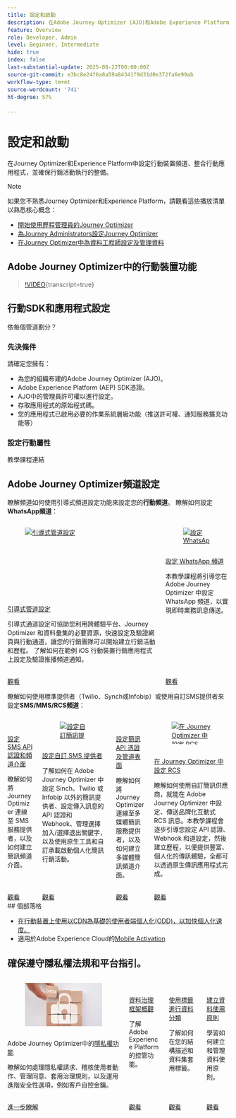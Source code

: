 ```yaml
---
title: 設定和啟動
description: 在Adobe Journey Optimizer (AJO)和Adobe Experience Platform (AEP)中設定行動裝置頻道、整合行動應用程式，並確保行銷活動執行的整備。
feature: Overview
role: Developer, Admin
level: Beginner, Intermediate
hide: true
index: false
last-substantial-update: 2025-08-22T00:00:00Z
source-git-commit: e3bc8e24f6a8a59a84341f9d31d0e372fa6e99ab
workflow-type: tm+mt
source-wordcount: '741'
ht-degree: 57%

---
```



# 設定和啟動

在Journey Optimizer和Experience Platform中設定行動裝置頻道、整合行動應用程式，並確保行銷活動執行的整備。

>[!NOTE]
>
>如果您不熟悉Journey Optimizer和Experience Platform，請觀看這些播放清單以熟悉核心概念：
>
>* [開始使用歷程管理員的Journey Optimizer](https://experienceleague.adobe.com/zh-hant/playlists/journey-optimizer-getting-started-for-journey-administrators-and-managers)
>* [為Journey Administrators設定Journey Optimizer](https://experienceleague.adobe.com/zh-hant/playlists/journey-optimizer-configure-journey-optimizer-for-administrators)
>* [在Journey Optimizer中為資料工程師設定及管理資料](https://experienceleague.adobe.com/zh-hant/playlists/journey-optimizer-configure-and-manage-data-for-data-engineers)


## Adobe Journey Optimizer中的行動裝置功能

>[!VIDEO](https://video.tv.adobe.com/v/342103?quality=12&learn=on){transcript=true}

## 行動SDK和應用程式設定

依每個管道劃分？

### 先決條件

請確定您擁有：

* 為您的組織布建的Adobe Journey Optimizer (AJO)。
* Adobe Experience Platform (AEP) SDK憑證。
* AJO中的管理員許可權以進行設定。
* 存取應用程式的原始程式碼。
* 您的應用程式已啟用必要的作業系統層級功能（推送許可權、通知服務擴充功能等）

### 設定行動屬性

教學課程連結


## Adobe Journey Optimizer頻道設定

瞭解頻道如何使用引導式頻道設定功能來設定您的&#x200B;**行動頻道**。 瞭解如何設定&#x200B;**WhatsApp頻道**：

<!-- CARDS
* https://experienceleague.adobe.com/zh-hant/docs/journey-optimizer-learn/tutorials/configuration/channel-configuration/web-and-mobile-channels/guided-channel-setup
* https://experienceleague.adobe.com/zh-hant/docs/journey-optimizer-learn/tutorials/configuration/channel-configuration/whatsapp-channel/set-up-whatsapp-channel
-->
<!-- START CARDS HTML - DO NOT MODIFY BY HAND -->
<div class="columns">
    <div class="column is-half-tablet is-half-desktop is-one-third-widescreen" aria-label="Guided channel setup">
        <div class="card" style="height: 100%; display: flex; flex-direction: column; height: 100%;">
            <div class="card-image">
                <figure class="image x-is-16by9">
                    <a href="https://experienceleague.adobe.com/zh-hant/docs/journey-optimizer-learn/tutorials/configuration/channel-configuration/web-and-mobile-channels/guided-channel-setup" title="引導式管道設定" target="_blank" rel="referrer">
                        <img class="is-bordered-r-small" src="https://video.tv.adobe.com/v/3433053/?format=jpeg&nocache=1755888511558" alt="引導式管道設定"
                             style="width: 100%; aspect-ratio: 16 / 9; object-fit: cover; overflow: hidden; display: block; margin: auto;">
                    </a>
                </figure>
            </div>
            <div class="card-content is-padded-small" style="display: flex; flex-direction: column; flex-grow: 1; justify-content: space-between;">
                <div class="top-card-content">
                    <p class="headline is-size-6 has-text-weight-bold">
                        <a href="https://experienceleague.adobe.com/zh-hant/docs/journey-optimizer-learn/tutorials/configuration/channel-configuration/web-and-mobile-channels/guided-channel-setup" target="_blank" rel="referrer" title="引導式管道設定">引導式管道設定</a>
                    </p>
                    <p class="is-size-6">引導式通道設定可協助您利用跨體驗平台、Journey Optimizer 和資料彙集的必要資源，快速設定及驗證網頁與行動通道，讓您的行銷團隊可以開始建立行銷活動和歷程。 了解如何在範例 iOS 行動裝置行銷應用程式上設定及驗證推播頻道通知。</p>
                </div>
                <a href="https://experienceleague.adobe.com/zh-hant/docs/journey-optimizer-learn/tutorials/configuration/channel-configuration/web-and-mobile-channels/guided-channel-setup" target="_blank" rel="referrer" class="spectrum-Button spectrum-Button--outline spectrum-Button--primary spectrum-Button--sizeM" style="align-self: flex-start; margin-top: 1rem;">
                    <span class="spectrum-Button-label has-no-wrap has-text-weight-bold">觀看</span>
                </a>
            </div>
        </div>
    </div>
    <div class="column is-half-tablet is-half-desktop is-one-third-widescreen" aria-label="Set up the WhatsApp channel">
        <div class="card" style="height: 100%; display: flex; flex-direction: column; height: 100%;">
            <div class="card-image">
                <figure class="image x-is-16by9">
                    <a href="https://experienceleague.adobe.com/zh-hant/docs/journey-optimizer-learn/tutorials/configuration/channel-configuration/whatsapp-channel/set-up-whatsapp-channel" title="設定 WhatsApp 頻道" target="_blank" rel="referrer">
                        <img class="is-bordered-r-small" src="https://video.tv.adobe.com/v/3470279/?format=jpeg&nocache=1755888511569&captions=chi_hant" alt="設定 WhatsApp 頻道"
                             style="width: 100%; aspect-ratio: 16 / 9; object-fit: cover; overflow: hidden; display: block; margin: auto;">
                    </a>
                </figure>
            </div>
            <div class="card-content is-padded-small" style="display: flex; flex-direction: column; flex-grow: 1; justify-content: space-between;">
                <div class="top-card-content">
                    <p class="headline is-size-6 has-text-weight-bold">
                        <a href="https://experienceleague.adobe.com/zh-hant/docs/journey-optimizer-learn/tutorials/configuration/channel-configuration/whatsapp-channel/set-up-whatsapp-channel" target="_blank" rel="referrer" title="設定 WhatsApp 頻道">設定 WhatsApp 頻道</a>
                    </p>
                    <p class="is-size-6">本教學課程將引導您在 Adobe Journey Optimizer 中設定 WhatsApp 頻道，以實現即時業務訊息傳送。</p>
                </div>
                <a href="https://experienceleague.adobe.com/zh-hant/docs/journey-optimizer-learn/tutorials/configuration/channel-configuration/whatsapp-channel/set-up-whatsapp-channel" target="_blank" rel="referrer" class="spectrum-Button spectrum-Button--outline spectrum-Button--primary spectrum-Button--sizeM" style="align-self: flex-start; margin-top: 1rem;">
                    <span class="spectrum-Button-label has-no-wrap has-text-weight-bold">觀看</span>
                </a>
            </div>
        </div>
    </div>
</div>
<!-- END CARDS HTML - DO NOT MODIFY BY HAND -->


瞭解如何使用標準提供者（Twilio、Synch或Infobip）或使用自訂SMS提供者來設定&#x200B;**SMS/MMS/RCS頻道**：

<!-- CARDS
* https://experienceleague.adobe.com/zh-hant/docs/journey-optimizer-learn/tutorials/configuration/channel-configuration/sms-mms-channel/set-up-sms-channel
* https://experienceleague.adobe.com/zh-hant/docs/journey-optimizer-learn/tutorials/configuration/channel-configuration/sms-mms-channel/configure-custom-sms-provider
* https://experienceleague.adobe.com/zh-hant/docs/journey-optimizer-learn/tutorials/configuration/channel-configuration/sms-mms-channel/configure-mms-api-credentials-and-channel-surfaces
* https://experienceleague.adobe.com/zh-hant/docs/journey-optimizer-learn/tutorials/configuration/channel-configuration/sms-mms-channel/set-up-rcs
-->
<!-- START CARDS HTML - DO NOT MODIFY BY HAND -->
<div class="columns">
    <div class="column is-half-tablet is-half-desktop is-one-third-widescreen" aria-label="Configure SMS API credentials and channel surfaces">
        <div class="card" style="height: 100%; display: flex; flex-direction: column; height: 100%;">
            <div class="card-image">
                <figure class="image x-is-16by9">
                    <a href="https://experienceleague.adobe.com/zh-hant/docs/journey-optimizer-learn/tutorials/configuration/channel-configuration/sms-mms-channel/set-up-sms-channel" title="設定簡訊 API 認證及頻道介面" target="_blank" rel="referrer">
                        <img class="is-bordered-r-small" src="https://video.tv.adobe.com/v/3413355?format=jpeg&nocache=1755888512031" alt="設定簡訊 API 認證及頻道介面"
                             style="width: 100%; aspect-ratio: 16 / 9; object-fit: cover; overflow: hidden; display: block; margin: auto;">
                    </a>
                </figure>
            </div>
            <div class="card-content is-padded-small" style="display: flex; flex-direction: column; flex-grow: 1; justify-content: space-between;">
                <div class="top-card-content">
                    <p class="headline is-size-6 has-text-weight-bold">
                        <a href="https://experienceleague.adobe.com/zh-hant/docs/journey-optimizer-learn/tutorials/configuration/channel-configuration/sms-mms-channel/set-up-sms-channel" target="_blank" rel="referrer" title="設定簡訊 API 認證及頻道介面">設定SMS API認證和頻道介面</a>
                    </p>
                    <p class="is-size-6">瞭解如何將 Journey Optimizer 連線至 SMS 服務提供者，以及如何建立簡訊頻道介面。</p>
                </div>
                <a href="https://experienceleague.adobe.com/zh-hant/docs/journey-optimizer-learn/tutorials/configuration/channel-configuration/sms-mms-channel/set-up-sms-channel" target="_blank" rel="referrer" class="spectrum-Button spectrum-Button--outline spectrum-Button--primary spectrum-Button--sizeM" style="align-self: flex-start; margin-top: 1rem;">
                    <span class="spectrum-Button-label has-no-wrap has-text-weight-bold">觀看</span>
                </a>
            </div>
        </div>
    </div>
    <div class="column is-half-tablet is-half-desktop is-one-third-widescreen" aria-label="Configure a custom SMS provider">
        <div class="card" style="height: 100%; display: flex; flex-direction: column; height: 100%;">
            <div class="card-image">
                <figure class="image x-is-16by9">
                    <a href="https://experienceleague.adobe.com/zh-hant/docs/journey-optimizer-learn/tutorials/configuration/channel-configuration/sms-mms-channel/configure-custom-sms-provider" title="設定自訂簡訊提供者" target="_blank" rel="referrer">
                        <img class="is-bordered-r-small" src="https://video.tv.adobe.com/v/3431625/?format=jpeg&nocache=1755888512068" alt="設定自訂簡訊提供者"
                             style="width: 100%; aspect-ratio: 16 / 9; object-fit: cover; overflow: hidden; display: block; margin: auto;">
                    </a>
                </figure>
            </div>
            <div class="card-content is-padded-small" style="display: flex; flex-direction: column; flex-grow: 1; justify-content: space-between;">
                <div class="top-card-content">
                    <p class="headline is-size-6 has-text-weight-bold">
                        <a href="https://experienceleague.adobe.com/zh-hant/docs/journey-optimizer-learn/tutorials/configuration/channel-configuration/sms-mms-channel/configure-custom-sms-provider" target="_blank" rel="referrer" title="設定自訂簡訊提供者">設定自訂 SMS 提供者</a>
                    </p>
                    <p class="is-size-6">了解如何在 Adobe Journey Optimizer 中設定 Sinch、Twilio 或 Infobip 以外的簡訊提供者、設定傳入訊息的 API 認證和 Webhook、管理選擇加入/選擇退出關鍵字，以及使用原生工具和自訂承載啟動個人化簡訊行銷活動。</p>
                </div>
                <a href="https://experienceleague.adobe.com/zh-hant/docs/journey-optimizer-learn/tutorials/configuration/channel-configuration/sms-mms-channel/configure-custom-sms-provider" target="_blank" rel="referrer" class="spectrum-Button spectrum-Button--outline spectrum-Button--primary spectrum-Button--sizeM" style="align-self: flex-start; margin-top: 1rem;">
                    <span class="spectrum-Button-label has-no-wrap has-text-weight-bold">觀看</span>
                </a>
            </div>
        </div>
    </div>
    <div class="column is-half-tablet is-half-desktop is-one-third-widescreen" aria-label="Configure MMS API credentials and channel surfaces">
        <div class="card" style="height: 100%; display: flex; flex-direction: column; height: 100%;">
            <div class="card-image">
                <figure class="image x-is-16by9">
                    <a href="https://experienceleague.adobe.com/zh-hant/docs/journey-optimizer-learn/tutorials/configuration/channel-configuration/sms-mms-channel/configure-mms-api-credentials-and-channel-surfaces" title="設定多媒體簡訊 API 憑證及頻道介面" target="_blank" rel="referrer">
                        <img class="is-bordered-r-small" src="https://video.tv.adobe.com/v/3438057/?format=jpeg&nocache=1755888512061&captions=chi_hant" alt="設定多媒體簡訊 API 憑證及頻道介面"
                             style="width: 100%; aspect-ratio: 16 / 9; object-fit: cover; overflow: hidden; display: block; margin: auto;">
                    </a>
                </figure>
            </div>
            <div class="card-content is-padded-small" style="display: flex; flex-direction: column; flex-grow: 1; justify-content: space-between;">
                <div class="top-card-content">
                    <p class="headline is-size-6 has-text-weight-bold">
                        <a href="https://experienceleague.adobe.com/zh-hant/docs/journey-optimizer-learn/tutorials/configuration/channel-configuration/sms-mms-channel/configure-mms-api-credentials-and-channel-surfaces" target="_blank" rel="referrer" title="設定多媒體簡訊 API 憑證及頻道介面">設定簡訊 API 憑證及管道表面</a>
                    </p>
                    <p class="is-size-6">瞭解如何將 Journey Optimizer 連線至多媒體簡訊服務提供者，以及如何建立多媒體簡訊頻道介面。</p>
                </div>
                <a href="https://experienceleague.adobe.com/zh-hant/docs/journey-optimizer-learn/tutorials/configuration/channel-configuration/sms-mms-channel/configure-mms-api-credentials-and-channel-surfaces" target="_blank" rel="referrer" class="spectrum-Button spectrum-Button--outline spectrum-Button--primary spectrum-Button--sizeM" style="align-self: flex-start; margin-top: 1rem;">
                    <span class="spectrum-Button-label has-no-wrap has-text-weight-bold">觀看</span>
                </a>
            </div>
        </div>
    </div>
    <div class="column is-half-tablet is-half-desktop is-one-third-widescreen" aria-label="Set up RCS in Journey Optimizer">
        <div class="card" style="height: 100%; display: flex; flex-direction: column; height: 100%;">
            <div class="card-image">
                <figure class="image x-is-16by9">
                    <a href="https://experienceleague.adobe.com/zh-hant/docs/journey-optimizer-learn/tutorials/configuration/channel-configuration/sms-mms-channel/set-up-rcs" title="在 Journey Optimizer 中設定 RCS" target="_blank" rel="referrer">
                        <img class="is-bordered-r-small" src="https://video.tv.adobe.com/v/3464766/?format=jpeg&nocache=1755888512073&captions=chi_hant" alt="在 Journey Optimizer 中設定 RCS"
                             style="width: 100%; aspect-ratio: 16 / 9; object-fit: cover; overflow: hidden; display: block; margin: auto;">
                    </a>
                </figure>
            </div>
            <div class="card-content is-padded-small" style="display: flex; flex-direction: column; flex-grow: 1; justify-content: space-between;">
                <div class="top-card-content">
                    <p class="headline is-size-6 has-text-weight-bold">
                        <a href="https://experienceleague.adobe.com/zh-hant/docs/journey-optimizer-learn/tutorials/configuration/channel-configuration/sms-mms-channel/set-up-rcs" target="_blank" rel="referrer" title="在 Journey Optimizer 中設定 RCS">在 Journey Optimizer 中設定 RCS</a>
                    </p>
                    <p class="is-size-6">瞭解如何使用自訂簡訊供應商，就能在 Adobe Journey Optimizer 中設定、傳送品牌化互動式 RCS 訊息。本教學課程會逐步引導您設定 API 認證、Webhook 和道設定，然後建立歷程，以便提供豐富、個人化的傳訊體驗，全都可以透過原生傳訊應用程式完成。</p>
                </div>
                <a href="https://experienceleague.adobe.com/zh-hant/docs/journey-optimizer-learn/tutorials/configuration/channel-configuration/sms-mms-channel/set-up-rcs" target="_blank" rel="referrer" class="spectrum-Button spectrum-Button--outline spectrum-Button--primary spectrum-Button--sizeM" style="align-self: flex-start; margin-top: 1rem;">
                    <span class="spectrum-Button-label has-no-wrap has-text-weight-bold">觀看</span>
                </a>
            </div>
        </div>
    </div>
</div>
<!-- END CARDS HTML - DO NOT MODIFY BY HAND -->
## 個部落格

* [在行動裝置上使用以CDN為基礎的使用者端個人化(ODD)，以加快個人化速度。](https://experienceleaguecommunities.adobe.com/t5/journey-optimizer-blogs/using-cdn-based-client-side-personalization-odd-on-mobile-for/ba-p/761626)
* 適用於Adobe Experience Cloud的[Mobile Activation](https://experienceleaguecommunities.adobe.com/t5/adobe-target-blogs/mobile-activation-for-adobe-experience-cloud/ba-p/541595)

## 確保遵守隱私權法規和平台指引。

<!-- CARDS
* https://experienceleague.adobe.com/zh-hant/docs/journey-optimizer/using/privacy/privacy-landing-page{image=../mobile-learning-hub/assets/privacy.webp}{title = Privacy Features in Adobe Journey Optimizer}{description = Learn how to process privacy requests, audit user actions, manage consent, apply governance rules, and leverage advanced security options like Customer Managed Keys.}
* https://experienceleague.adobe.com/zh-hant/docs/journey-optimizer-learn/tutorials/data-governance-and-privacy/data-governance-framework
* https://experienceleague.adobe.com/zh-hant/docs/journey-optimizer-learn/tutorials/data-governance-and-privacy/classify-data-using-lables{cta = Watch}
* https://experienceleague.adobe.com/zh-hant/docs/journey-optimizer-learn/tutorials/data-governance-and-privacy/create-data-usage-policies
-->
<!-- START CARDS HTML - DO NOT MODIFY BY HAND -->
<div class="columns">
    <div class="column is-half-tablet is-half-desktop is-one-third-widescreen" aria-label="Privacy Features in Adobe Journey Optimizer">
        <div class="card" style="height: 100%; display: flex; flex-direction: column; height: 100%;">
            <div class="card-image">
                <figure class="image x-is-16by9">
                    <a href="https://experienceleague.adobe.com/zh-hant/docs/journey-optimizer/using/privacy/privacy-landing-page" title="Adobe Journey Optimizer的隱私權功能" target="_blank" rel="referrer">
                        <img class="is-bordered-r-small" src="../mobile-learning-hub/assets/privacy.webp" alt="Adobe Journey Optimizer的隱私權功能"
                             style="width: 100%; aspect-ratio: 16 / 9; object-fit: cover; overflow: hidden; display: block; margin: auto;">
                    </a>
                </figure>
            </div>
            <div class="card-content is-padded-small" style="display: flex; flex-direction: column; flex-grow: 1; justify-content: space-between;">
                <div class="top-card-content">
                    <p class="headline is-size-6 has-text-weight-bold">
                        Adobe Journey Optimizer中的<a href="https://experienceleague.adobe.com/zh-hant/docs/journey-optimizer/using/privacy/privacy-landing-page" target="_blank" rel="referrer" title="Adobe Journey Optimizer的隱私權功能">隱私權功能</a>
                    </p>
                    <p class="is-size-6">瞭解如何處理隱私權請求、稽核使用者動作、管理同意、套用治理規則，以及運用進階安全性選項，例如客戶自控金鑰。</p>
                </div>
                <a href="https://experienceleague.adobe.com/zh-hant/docs/journey-optimizer/using/privacy/privacy-landing-page" target="_blank" rel="referrer" class="spectrum-Button spectrum-Button--outline spectrum-Button--primary spectrum-Button--sizeM" style="align-self: flex-start; margin-top: 1rem;">
                    <span class="spectrum-Button-label has-no-wrap has-text-weight-bold">進一步瞭解</span>
                </a>
            </div>
        </div>
    </div>
    <div class="column is-half-tablet is-half-desktop is-one-third-widescreen" aria-label="Data Governance Framework Overview">
        <div class="card" style="height: 100%; display: flex; flex-direction: column; height: 100%;">
            <div class="card-image">
                <figure class="image x-is-16by9">
                    <a href="https://experienceleague.adobe.com/zh-hant/docs/journey-optimizer-learn/tutorials/data-governance-and-privacy/data-governance-framework" title="資料治理框架概觀" target="_blank" rel="referrer">
                        <img class="is-bordered-r-small" src="https://video.tv.adobe.com/v/29708/?format=jpeg&nocache=1755888512557" alt="資料治理框架概觀"
                             style="width: 100%; aspect-ratio: 16 / 9; object-fit: cover; overflow: hidden; display: block; margin: auto;">
                    </a>
                </figure>
            </div>
            <div class="card-content is-padded-small" style="display: flex; flex-direction: column; flex-grow: 1; justify-content: space-between;">
                <div class="top-card-content">
                    <p class="headline is-size-6 has-text-weight-bold">
                        <a href="https://experienceleague.adobe.com/zh-hant/docs/journey-optimizer-learn/tutorials/data-governance-and-privacy/data-governance-framework" target="_blank" rel="referrer" title="資料治理框架概觀">資料治理框架概觀</a>
                    </p>
                    <p class="is-size-6">了解 Adobe Experience Platform 的控管功能。</p>
                </div>
                <a href="https://experienceleague.adobe.com/zh-hant/docs/journey-optimizer-learn/tutorials/data-governance-and-privacy/data-governance-framework" target="_blank" rel="referrer" class="spectrum-Button spectrum-Button--outline spectrum-Button--primary spectrum-Button--sizeM" style="align-self: flex-start; margin-top: 1rem;">
                    <span class="spectrum-Button-label has-no-wrap has-text-weight-bold">觀看</span>
                </a>
            </div>
        </div>
    </div>
    <div class="column is-half-tablet is-half-desktop is-one-third-widescreen" aria-label="Classify data using labels">
        <div class="card" style="height: 100%; display: flex; flex-direction: column; height: 100%;">
            <div class="card-image">
                <figure class="image x-is-16by9">
                    <a href="https://experienceleague.adobe.com/zh-hant/docs/journey-optimizer-learn/tutorials/data-governance-and-privacy/classify-data-using-lables" title="使用標籤進行資料分類" target="_blank" rel="referrer">
                        <img class="is-bordered-r-small" src="https://video.tv.adobe.com/v/3422788?format=jpeg&nocache=1755888512540&captions=chi_hant" alt="使用標籤進行資料分類"
                             style="width: 100%; aspect-ratio: 16 / 9; object-fit: cover; overflow: hidden; display: block; margin: auto;">
                    </a>
                </figure>
            </div>
            <div class="card-content is-padded-small" style="display: flex; flex-direction: column; flex-grow: 1; justify-content: space-between;">
                <div class="top-card-content">
                    <p class="headline is-size-6 has-text-weight-bold">
                        <a href="https://experienceleague.adobe.com/zh-hant/docs/journey-optimizer-learn/tutorials/data-governance-and-privacy/classify-data-using-lables" target="_blank" rel="referrer" title="使用標籤進行資料分類">使用標籤進行資料分類</a>
                    </p>
                    <p class="is-size-6">了解如何在您的結構描述和資料集套用標籤。</p>
                </div>
                <a href="https://experienceleague.adobe.com/zh-hant/docs/journey-optimizer-learn/tutorials/data-governance-and-privacy/classify-data-using-lables" target="_blank" rel="referrer" class="spectrum-Button spectrum-Button--outline spectrum-Button--primary spectrum-Button--sizeM" style="align-self: flex-start; margin-top: 1rem;">
                    <span class="spectrum-Button-label has-no-wrap has-text-weight-bold">觀看</span>
                </a>
            </div>
        </div>
    </div>
    <div class="column is-half-tablet is-half-desktop is-one-third-widescreen" aria-label="Create Data Usage Policies">
        <div class="card" style="height: 100%; display: flex; flex-direction: column; height: 100%;">
            <div class="card-image">
                <figure class="image x-is-16by9">
                    <a href="https://experienceleague.adobe.com/zh-hant/docs/journey-optimizer-learn/tutorials/data-governance-and-privacy/create-data-usage-policies" title="建立資料使用原則" target="_blank" rel="referrer">
                        <img class="is-bordered-r-small" src="https://video.tv.adobe.com/v/32977/?format=jpeg&nocache=1755888512550" alt="建立資料使用原則"
                             style="width: 100%; aspect-ratio: 16 / 9; object-fit: cover; overflow: hidden; display: block; margin: auto;">
                    </a>
                </figure>
            </div>
            <div class="card-content is-padded-small" style="display: flex; flex-direction: column; flex-grow: 1; justify-content: space-between;">
                <div class="top-card-content">
                    <p class="headline is-size-6 has-text-weight-bold">
                        <a href="https://experienceleague.adobe.com/zh-hant/docs/journey-optimizer-learn/tutorials/data-governance-and-privacy/create-data-usage-policies" target="_blank" rel="referrer" title="建立資料使用原則">建立資料使用原則</a>
                    </p>
                    <p class="is-size-6">學習如何建立和管理資料使用原則。</p>
                </div>
                <a href="https://experienceleague.adobe.com/zh-hant/docs/journey-optimizer-learn/tutorials/data-governance-and-privacy/create-data-usage-policies" target="_blank" rel="referrer" class="spectrum-Button spectrum-Button--outline spectrum-Button--primary spectrum-Button--sizeM" style="align-self: flex-start; margin-top: 1rem;">
                    <span class="spectrum-Button-label has-no-wrap has-text-weight-bold">觀看</span>
                </a>
            </div>
        </div>
    </div>
</div>
<!-- END CARDS HTML - DO NOT MODIFY BY HAND -->

